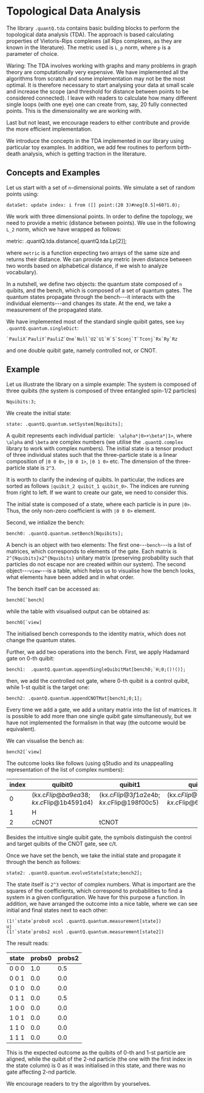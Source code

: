# Topological Data Analysis

The library ```.quantQ.tda``` contains basic building blocks to perform the topological data analysis (TDA). The approach is based calculating properties of Vietoris-Rips complexes (all Rips complexes, as they are known in the literature). The metric used is ```L_p``` norm, where ```p``` is a parameter of choice.

Waring: The TDA involves working with graphs and many problems in graph theory are computationally very expensive. We have implemented all the algorithms from scratch and some implementation may not be the most optimal. It is therefore necessary to start analysing your data at small scale and increase the scope (and threshold for distance between points to be considered connected). I leave with readers to calculate how many different single loops (with one eye) one can create from, say, 20 fully connected points. This is the dimensionality we are working with.  

Last but not least, we encourage readers to either contribute and provide the more efficient implementation.

We introduce the concepts in the TDA implemented in our library using particular toy examples. In addition, we add few routines to perform birth-death analysis, which is getting traction in the literature.  


## Concepts and Examples

Let us start with a set of ```n```-dimensional points. We simulate a set of random points using:

```
dataSet: update index: i from ([] point:(20 3)#neg[0.5]+60?1.0);  
```

We work with three dimensional points. In order to define the topology, we need to provide a metric (distance between points). We use in the following ```L_2``` norm, which we have wrapped as follows:

metric: .quantQ.tda.distance[.quantQ.tda.Lp[2]];

where ```metric``` is a function expecting two arrays of the same size and returns their distance. We can provide any metric (even distance between two words based on alphabetical distance, if we wish to analyze vocabulary).









In a nutshell, we define two objects: the quantum state composed of ```n``` quibits, and the bench, which is composed of a set of quantum gates. The quantum states propagate through the bench---it interacts with the individual elements---and changes its state. At the end, we take a measurement of the propagated state.

We have implemented most of the standard single quibit gates, see ```key .quantQ.quantum.singleDict```:

```
`PauliX`PauliY`PauliZ`One`Null`U2`U1`H`S`Sconj`T`Tconj`Rx`Ry`Rz
```

and one double quibit gate, namely controlled not, or CNOT.

## Example

Let us illustrate the library on a simple example: The system is composed of three quibits (the system is composed of three entangled spin-1/2 particles)

```
Nquibits:3;
```

We create the initial state:

```
state: .quantQ.quantum.setSystem[Nquibits];
```

A quibit represents each individual particle: ``` \alpha*|0>+\beta*|1>```, where ```\alpha``` and ```\beta``` are complex numbers (we utilise the ```.quantQ.complex``` library to work with complex numbers). The initial state is a tensor product of three individual states such that the three-particle state is a linear composition of ```|0 0 0>```, ```|0 0 1>```, ```|0 1 0>``` etc. The dimension of the three-particle state is ```2^3```.

It is worth to clarify the indexing of quibits. In particular, the indices are sorted as follows ```|quibit_2 quibit_1 quibit_0>```. The indices are running from right to left. If we want to create our gate, we need to consider this.  

The initial state is composed of a state, where each particle is in pure ```|0>```. Thus, the only non-zero coefficient is with ```|0 0 0>``` element.

Second, we intialize the bench:

```
bench0: .quantQ.quantum.setBench[Nquibits];
```

A bench is an object with two elements: The first one---```bench```---is a list of matrices, which corresponds to elements of the gate. Each matrix is ```2^{Nquibits}x2^{Nquibits}``` unitary matrix (preserving probability such that particles do not escape nor are created within our system). The second object---```view```---is a table, which helps us to visualise how the bench looks, what elements have been added and in what order.


The bench itself can be accessed as:

```
bench0[`bench]
```

while the table with visualised output can be obtained as:

```
bench0[`view]
```

The initialised bench corresponds to the identity matrix, which does not change the quantum states.

Further, we add two operations into the bench. First, we apply Hadamard gate on 0-th quibit:

```
bench1:  .quantQ.quantum.appendSingleQuibitMat[bench0;`H;0;()!()];
```

then, we add the controlled not gate, where 0-th quibit is a control quibit, while 1-st quibit is the target one:

```
bench2: .quantQ.quantum.appendCNOTMat[bench1;0;1];
```

Every time we add a gate, we add a unitary matrix into the list of matrices. It is possible to add more than one single quibit gate simultaneously, but we have not implemented the formalism in that way (the outcome would be equivalent).

We can visualise the bench as:

```
bench2[`view]
```

The outcome looks like follows (using qStudio and its unappealling representation of the list of complex numbers):

| index	| quibit0	| quibit1	| quibit2|
| ------- | -------- | -------- | ------- |
| 0	| (kx.c$Flip@ba9ea38;kx.c$Flip@1b4591d4)	| (kx.c$Flip@3f1a2e4b;kx.c$Flip@198f00c5)	| (kx.c$Flip@5d33d1e6;kx.c$Flip@6a4f20a5) |
| 1	| H	|  	|  |
| 2	| cCNOT	| tCNOT	|  |

Besides the intuitive single quibit gate, the symbols distinguish the control and target quibits of the CNOT gate, see c/t.

Once we have set the bench, we take the initial state and propagate it through the bench as follows:

```
state2: .quantQ.quantum.evolveState[state;bench2];
```

The state itself is ```2^3``` vector of complex numbers. What is important are the squares of the coefficients, which correspond to probabilities to find a system in a given configuration. We have for this purpose a function. In addition, we have arranged the outcome into a nice table, where we can see initial and final states next to each other:

```
(1!`state`probs0 xcol .quantQ.quantum.measurement[state])
uj
(1!`state`probs2 xcol .quantQ.quantum.measurement[state2])
```

The result reads:

| state	| probs0 | probs2 |
| ------- | ------ | ------ |
| 0 0 0	| 1.0	| 0.5 |
| 0 0 1	| 0.0	| 0.0 |
| 0 1 0	| 0.0	| 0.0 |
| 0 1 1	| 0.0	| 0.5 |
| 1 0 0	| 0.0	| 0.0 |
| 1 0 1	| 0.0	| 0.0 |
| 1 1 0	| 0.0	| 0.0 |
| 1 1 1	| 0.0	| 0.0 |

This is the expected outcome as the quibits of 0-th and 1-st particle are aligned, while the quibit of the 2-nd particle (the one with the first index in the state column) is 0 as it was initialised in this state, and there was no gate affecting 2-nd particle.

We encourage readers to try the algorithm by yourselves.
